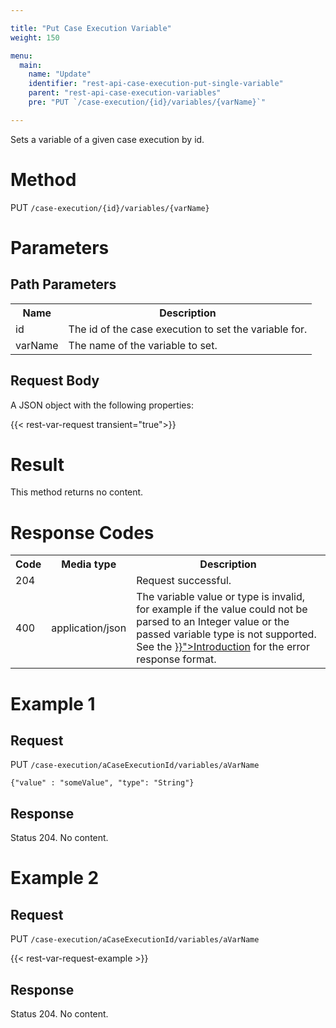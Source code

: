 ```yaml
---

title: "Put Case Execution Variable"
weight: 150

menu:
  main:
    name: "Update"
    identifier: "rest-api-case-execution-put-single-variable"
    parent: "rest-api-case-execution-variables"
    pre: "PUT `/case-execution/{id}/variables/{varName}`"

---
```



Sets a variable of a given case execution by id.


# Method

PUT `/case-execution/{id}/variables/{varName}`


# Parameters

## Path Parameters

<table class="table table-striped">
  <tr>
    <th>Name</th>
    <th>Description</th>
  </tr>
  <tr>
    <td>id</td>
    <td>The id of the case execution to set the variable for.</td>
  </tr>
  <tr>
    <td>varName</td>
    <td>The name of the variable to set.</td>
  </tr>
</table>

## Request Body

A JSON object with the following properties:

{{< rest-var-request transient="true">}}


# Result

This method returns no content.


# Response Codes

<table class="table table-striped">
  <tr>
    <th>Code</th>
    <th>Media type</th>
    <th>Description</th>
  </tr>
  <tr>
    <td>204</td>
    <td></td>
    <td>Request successful.</td>
  </tr>
  <tr>
    <td>400</td>
    <td>application/json</td>
    <td>The variable value or type is invalid, for example if the value could not be parsed to an Integer value or the passed variable type is not supported. See the <a href="{{< ref "/reference/rest/overview/_index.md#error-handling" >}}">Introduction</a> for the error response format.</td>
  </tr>
</table>


# Example 1

## Request

PUT `/case-execution/aCaseExecutionId/variables/aVarName`

    {"value" : "someValue", "type": "String"}

## Response

Status 204. No content.


# Example 2

## Request

PUT `/case-execution/aCaseExecutionId/variables/aVarName`

{{< rest-var-request-example >}}

## Response

Status 204. No content.
